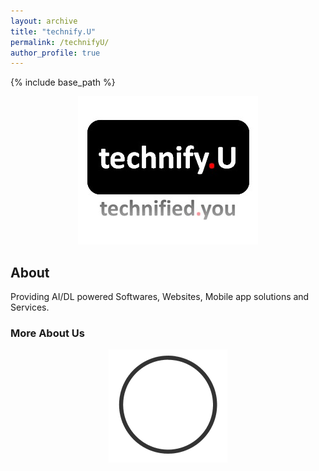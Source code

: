 ```yaml
---
layout: archive
title: "technify.U"
permalink: /technifyU/
author_profile: true
---
```


{% include base_path %}


<center><img src = '/images/technifyU/tu.png'></center>

## About 

Providing AI/DL powered Softwares, Websites, Mobile app solutions and Services.

### More About Us

<center><img src = "https://github.com/Mr-TalhaIlyas/Mr-TalhaIlyas.github.io/raw/master/images/loading.gif" ></center>
